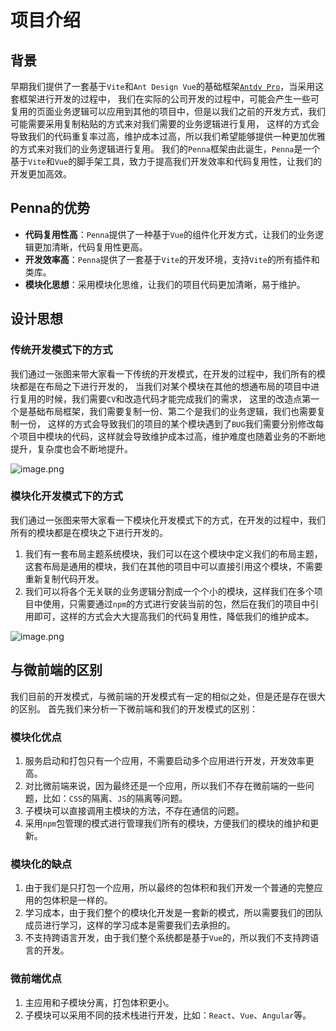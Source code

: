 # 项目介绍

## 背景

早期我们提供了一套基于`Vite`和`Ant Design Vue`的基础框架[`Antdv Pro`](https://www.antdv-pro.com/)，当采用这套框架进行开发的过程中，
我们在实际的公司开发的过程中，可能会产生一些可复用的页面业务逻辑可以应用到其他的项目中，但是以我们之前的开发方式，我们可能需要采用复制粘贴的方式来对我们需要的业务逻辑进行复用，
这样的方式会导致我们的代码重复率过高，维护成本过高，所以我们希望能够提供一种更加优雅的方式来对我们的业务逻辑进行复用。
我们的`Penna`框架由此诞生，`Penna`是一个基于`Vite`和`Vue`的脚手架工具，致力于提高我们开发效率和代码复用性，让我们的开发更加高效。

## Penna的优势

- **代码复用性高**：`Penna`提供了一种基于`Vue`的组件化开发方式，让我们的业务逻辑更加清晰，代码复用性更高。
- **开发效率高**：`Penna`提供了一套基于`Vite`的开发环境，支持`Vite`的所有插件和类库。
- **模块化思想**：采用模块化思维，让我们的项目代码更加清晰，易于维护。

## 设计思想

### 传统开发模式下的方式

我们通过一张图来带大家看一下传统的开发模式，在开发的过程中，我们所有的模块都是在布局之下进行开发的，
当我们对某个模块在其他的想通布局的项目中进行复用的时候，我们需要`CV`和改造代码才能完成我们的需求，
这里的改造点第一个是基础布局框架，我们需要复制一份、第二个是我们的业务逻辑，我们也需要复制一份，
这样的方式会导致我们的项目的某个模块遇到了`BUG`我们需要分别修改每个项目中模块的代码，这样就会导致维护成本过高，维护难度也随着业务的不断地提升，复杂度也会不断地提升。

![image.png](/introduce-develop.png)


### 模块化开发模式下的方式

我们通过一张图来带大家看一下模块化开发模式下的方式，在开发的过程中，我们所有的模块都是在模块之下进行开发的。

1. 我们有一套布局主题系统模块，我们可以在这个模块中定义我们的布局主题，这套布局是通用的模块，我们在其他的项目中可以直接引用这个模块，不需要重新复制代码开发。
2. 我们可以将各个无关联的业务逻辑分割成一个个小的模块，这样我们在多个项目中使用，只需要通过`npm`的方式进行安装当前的包，然后在我们的项目中引用即可，这样的方式会大大提高我们的代码复用性，降低我们的维护成本。

![image.png](/introduce-develop-module.png)


## 与微前端的区别

我们目前的开发模式，与微前端的开发模式有一定的相似之处，但是还是存在很大的区别。
首先我们来分析一下微前端和我们的开发模式的区别：

### 模块化优点

1. 服务启动和打包只有一个应用，不需要启动多个应用进行开发，开发效率更高。
2. 对比微前端来说，因为最终还是一个应用，所以我们不存在微前端的一些问题，比如：`CSS`的隔离、`JS`的隔离等问题。
3. 子模块可以直接调用主模块的方法，不存在通信的问题。
4. 采用`npm`包管理的模式进行管理我们所有的模块，方便我们的模块的维护和更新。

### 模块化的缺点

1. 由于我们是只打包一个应用，所以最终的包体积和我们开发一个普通的完整应用的包体积是一样的。
2. 学习成本，由于我们整个的模块化开发是一套新的模式，所以需要我们的团队成员进行学习，这样的学习成本是需要我们去承担的。
3. 不支持跨语言开发，由于我们整个系统都是基于`Vue`的，所以我们不支持跨语言的开发。

### 微前端优点

1. 主应用和子模块分离，打包体积更小。
2. 子模块可以采用不同的技术栈进行开发，比如：`React`、`Vue`、`Angular`等。
